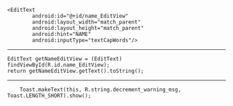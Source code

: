     <EditText
            android:id="@+id/name_EditView"
            android:layout_width="match_parent"
            android:layout_height="match_parent"
            android:hint="NAME"
            android:inputType="textCapWords"/>

_________


    EditText getNameEditView = (EditText) findViewById(R.id.name_EditView);
    return getNameEditView.getText().toString();
    
______________
    
        Toast.makeText(this, R.string.decrement_warning_msg, Toast.LENGTH_SHORT).show();

    
